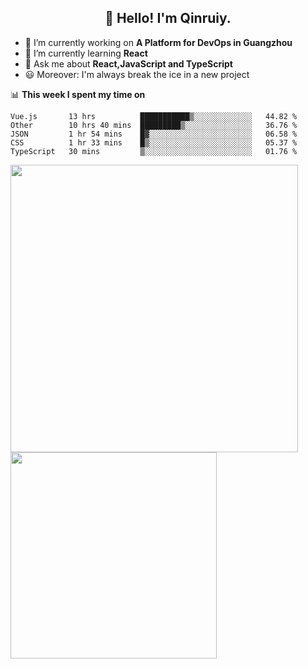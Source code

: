 <h2 align="center">👋 Hello! I'm Qinruiy.</h2>


- 🔭 I’m currently working on **A Platform for DevOps in Guangzhou**
- 🌱 I’m currently learning **React**
- 💬 Ask me about **React,JavaScript and TypeScript**
- 😃 Moreover: I'm always break the ice in a new project

📊 **This week I spent my time on**

<!--START_SECTION:waka-->
```text
Vue.js       13 hrs          ███████████▒░░░░░░░░░░░░░   44.82 % 
Other        10 hrs 40 mins  █████████▒░░░░░░░░░░░░░░░   36.76 % 
JSON         1 hr 54 mins    █▓░░░░░░░░░░░░░░░░░░░░░░░   06.58 % 
CSS          1 hr 33 mins    █▒░░░░░░░░░░░░░░░░░░░░░░░   05.37 % 
TypeScript   30 mins         ▒░░░░░░░░░░░░░░░░░░░░░░░░   01.76 % 
```
<!--END_SECTION:waka-->

<p>
<img align="left" width="460" src="https://github-readme-stats.vercel.app/api?username=Qinruiy&custom_title=Qrinruiy's Github Stats&theme=graywhite&hide_border=true"/> <img align="left" width="330" src="https://github-readme-stats.vercel.app/api/top-langs/?username=Qinruiy&layout=compact&theme=graywhite&hide_border=true"/>
</p>
